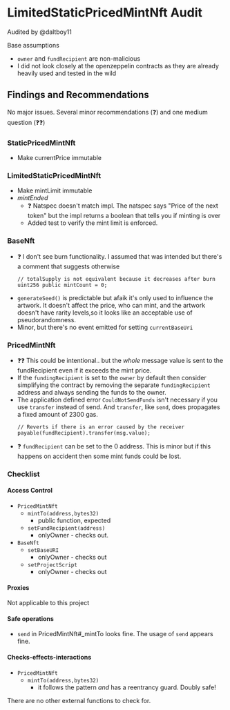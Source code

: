 # LimitedStaticPricedMintNft Audit
Audited by @daltboy11

Base assumptions
- `owner` and `fundRecipient` are non-malicious
- I did not look closely at the openzeppelin contracts as they are already heavily used and tested in the wild

## Findings and Recommendations

No major issues. Several minor recommendations (❓) and one medium question (❓❓)

### StaticPricedMintNft
- Make currentPrice immutable

### LimitedStaticPricedMintNft
- Make mintLimit immutable
- _mintEnded_
    - ❓ Natspec doesn't match impl. The natspec says "Price of the next token" but the impl returns
      a boolean that tells you if minting is over
    - Added test to verify the mint limit is enforced.

### BaseNft
- ❓ I don't see burn functionality. I assumed that was intended but there's a comment that suggests otherwise
  ```
  // totalSupply is not equivalent because it decreases after burn
  uint256 public mintCount = 0;
  ```
- `generateSeed()` is predictable but afaik it's only used to influence the artwork. It doesn't affect the price,
  who can mint, and the artwork doesn't have rarity levels,so it looks like an acceptable use of pseudorandomness.
- Minor, but there's no event emitted for setting `currentBaseUri`

### PricedMintNft
- ❓❓ This could be intentional.. but the _whole_ message value is sent to the fundRecipient even if it exceeds the mint price.
- If the `fundingRecipient` is set to the `owner` by default then consider simplifying the contract by removing the
  separate `fundingRecipient` address and always sending the funds to the owner.
- The application defined error `CouldNotSendFunds` isn't necessary if you use `transfer` instead of send.
  And `transfer`, like `send`, does propagates a fixed amount of 2300 gas.
  ```
  // Reverts if there is an error caused by the receiver
  payable(fundRecipient).transfer(msg.value);
  ```
- ❓ `fundRecipient` can be set to the 0 address. This is minor but if this happens on accident then some mint funds could be lost.

### Checklist

#### Access Control
- `PricedMintNft`
  - `mintTo(address,bytes32)`
    - public function, expected
  - `setFundRecipient(address)`
    - onlyOwner - checks out.
- `BaseNft`
  - `setBaseURI`
    - onlyOwner - checks out
  - `setProjectScript`
    - onlyOwner - checks out


#### Proxies
Not applicable to this project

#### Safe operations
- `send` in PricedMintNft#_mintTo looks fine. The usage of `send` appears fine.

#### Checks-effects-interactions
- `PricedMintNft`
  - `mintTo(address,bytes32)`
    - it follows the pattern _and_ has a reentrancy guard. Doubly safe!

There are no other external functions to check for.